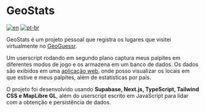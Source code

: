 # GeoStats

[![en](https://img.shields.io/badge/lang-en-red.svg)](README.md) [![pt-br](https://img.shields.io/badge/lang-pt--br-green.svg)](README.pt-br.md)

GeoStats é um projeto pessoal que registra os lugares que visitei virtualmente no [GeoGuessr](https://www.geoguessr.com/).

Um userscript rodando em segundo plano captura meus palpites em diferentes modos de jogo e os armazena em um banco de dados. Os dados são exibidos em uma [aplicação web](https://geostats.info), onde posso visualizar os locais em que estive e meus palpites, além de estatísticas por país.

O projeto foi desenvolvido usando **Supabase, Next.js, TypeScript, Tailwind CSS e MapLibre GL**, além do userscript escrito em JavaScript para lidar com a obtenção e persistência de dados.
